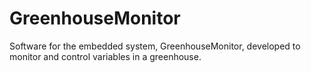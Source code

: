 # GreenhouseMonitor
Software for the embedded system, GreenhouseMonitor, developed to monitor and control variables in a greenhouse.
